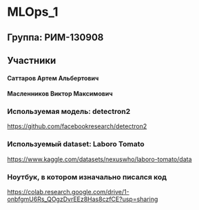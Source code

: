 # MLOps_1
## Группа: РИМ-130908
## Участники
#### Саттаров Артем Альбертович
#### Масленников Виктор Максимович
### Используемая модель: detectron2
https://github.com/facebookresearch/detectron2
### Используемый dataset: Laboro Tomato
https://www.kaggle.com/datasets/nexuswho/laboro-tomato/data
###  Ноутбук, в котором изначально писался код
https://colab.research.google.com/drive/1-onbfgmU6Rs_QOgzDvrEEz8Has8czfCE?usp=sharing
